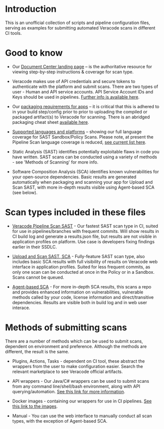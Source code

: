 # Introduction

This is an unofficial collection of scripts and pipeline configuration files, serving as examples for submitting automated Veracode scans in different CI tools. 

# Good to know 

- Our [Document Center landing page](https://docs.veracode.com/) – is the authoritative resource for viewing step-by-step instructions & coverage for scan type.

- Veracode makes use of API credentials and secure tokens to authenticate with the platform and submit scans. There are two types of user - Human and API service accounts. API Service Account IDs and Keys should be used in pipelines. [Further info is available here](https://docs.veracode.com/r/c_about_veracode_accounts).

- Our [packaging requirements for apps](https://docs.veracode.com/r/compilation_packaging) – it is critical that this is adhered to in your build step/config prior to prior to uploading the compiled or packaged artifact(s) to Veracode for scanning. There is an abridged packaging cheat sheet [available here](https://nhinv11.github.io/#/).

- [Supported languages and platforms](https://docs.veracode.com/r/r_supported_table) – showing our full language coverage for SAST Sandbox/Policy Scans. Please note, at present the Pipeline Scan language coverage is reduced, [see current list here](https://docs.veracode.com/r/About_Pipeline_Scan_Prerequisites).

- Static Analysis (SAST) identifies potentially exploitable flaws in code you have written. SAST scans can be conducted using a variety of methods - see 'Methods of Scanning' for more info. 

- Software Composition Analysis (SCA) identifies known vulnerabilities for your open-source dependencies. Basic results are generated automatically when packaging and scanning your app for Upload and Scan SAST, with more in-depth results visible using Agent-based SCA (see below).

# Scan types included in these files

- [Veracode Pipeline Scan SAST](https://docs.veracode.com/r/Pipeline_Scan) - Our fastest SAST scan type in CI, suited for use in pipelines/branches with frequent commits. Will show results in CI build log and generate a results.json file, but results are not visible in application profiles on platform. Use case is developers fixing findings earlier in their SSDLC. 

- [Upload and Scan SAST, SCA](https://docs.veracode.com/r/Getting_Started_with_Static_Analysis) - Fully-feature SAST scan type, also includes basic SCA results with full visibility of results on Veracode web interface in application profiles. Suited for less frequent commits, as only one scan can be conducted at once in the Policy or in a Sandbox. Scans cannot be queued. 

- [Agent-based SCA](https://docs.veracode.com/r/Choosing_the_SCA_Scan_Type_for_Your_Use_Case) - For more in-depth SCA results, this scans a repo and provides enhanced information on vulnerabilities, vulnerable methods called by your code, license information and direct/transitive dependencies. Results are visible both in build log and in web user interace.

# Methods of submitting scans

There are a number of methods which can be used to submit scans, dependent on environment and preference. Although the methods are different, the result is the same. 

- Plugins, Actions, Tasks - dependent on CI tool, these abstract the wrappers from the user to make configuration easier. Search the relevant marketplace to see Veracode official artifacts.

- API wrappers - Our Java/C# wrappers can be used to submit scans from any command line/shell/bash environment, along with API querying/automation. [See this link for more information](https://docs.veracode.com/r/c_about_wrappers).

- Docker images - containing our wrappers for use in CI pipelines. [See this link to the images](https://hub.docker.com/u/veracode).

- Manual - You can use the web interface to manually conduct all scan types, with the exception of Agent-based SCA.
